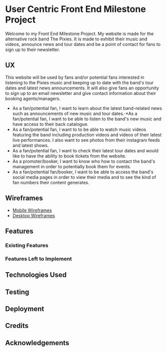 # User Centric Front End Milestone Project

Welcome to my Front End Milestone Project. My website is made for the alternative rock band The Pixies. It is made to exhibit their music and videos, announce news and tour dates and be a point of contact for fans to sign up to their newsletter. 

## UX
This website will be used by fans and/or potential fans interested in listening to the Pixies music and keeping up to date with the band's tour dates and latest news announcements. It will also give fans an opportunity to sign up to an email newsletter and give contact information about their booking agents/managers.

  * As a fan/potential fan, I want to learn about the latest band-related news such as announcements of new music and tour dates.⋅*As a fan/potential fan, I want to be able to listen to the band's new music and have access to their back catalogue.
  * As a fan/potential fan, I want to to be able to watch music videos featuring the band including production videos and videos of their latest live performances. I also want to see photos from their instagram feeds and latest shows.
  * As a fan/potential fan, I want to check their latest tour dates and would like to have the ability to book tickets from the website. 
  * As a promoter/booker, I want to know who how to contact the band's management in order to potentially book them for events.
  * As a fan/potential fan/booker, I want to be able to access the band's social media pages in order to view their media and to see the kind of fan numbers their content generates.

## Wireframes
  * [Mobile Wireframes](https://github.com/johnnycistudent/Pixies-Front-End-Project/blob/master/assets/documents/mobile_wireframe.pdf)
  * [Desktop Wireframes](https://www.google.com)


## Features

### Existing Features

### Features Left to Implement

## Technologies Used

## Testing

## Deployment

## Credits

## Acknowledgements


